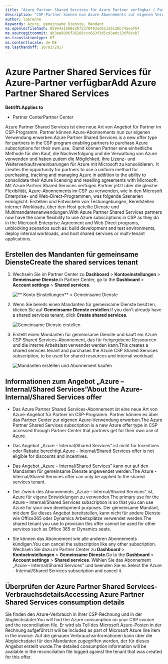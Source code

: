 ```yaml
---
title: "Azure Partner Shared Services für Azure Partner verfügbar | Partner Center"
description: "CSP-Partner können nun Azure-Abonnements zur eigenen Verwendung erwerben."
author: labrenne
Keywords: Azure, gemeinsame Dienste, Mandant
ms.openlocfilehash: 859e4a1b08e26f2370493ad611a6126b74aeaf64
ms.sourcegitcommit: ab3ee8096f36206ccc663f3d5cd3adc336f86cb7
ms.translationtype: HT
ms.contentlocale: de-DE
ms.lasthandoff: 10/03/2017
---
```

# <a name="add-azure-partner-shared-services"></a><span data-ttu-id="7c890-104">Azure Partner Shared Services für Azure-Partner verfügbar</span><span class="sxs-lookup"><span data-stu-id="7c890-104">Add Azure Partner Shared Services</span></span>

**<span data-ttu-id="7c890-105">Betrifft:</span><span class="sxs-lookup"><span data-stu-id="7c890-105">Applies to</span></span>**

-  <span data-ttu-id="7c890-106">Partner Center</span><span class="sxs-lookup"><span data-stu-id="7c890-106">Partner Center</span></span>

<span data-ttu-id="7c890-107">Azure Partner Shared Services ist eine neue Art von Angebot für Partner im CSP-Programm. Partner können Azure-Abonnements nun zur eigenen Verwendung erwerben.</span><span class="sxs-lookup"><span data-stu-id="7c890-107">Azure Partner Shared Services is a new offer type for partners in the CSP program enabling partners to purchase Azure subscriptions for their own use.</span></span><span data-ttu-id="7c890-108">  Damit können Partner eine einheitliche Methode für den Kauf, die Nachverfolgung und die Verwaltung von Azure verwenden und haben zudem die Möglichkeit, ihre Lizenz- und Weiterverkaufsvereinbarungen für Azure mit Microsoft zu konsolidieren.</span><span class="sxs-lookup"><span data-stu-id="7c890-108">  It creates the opportunity for partners to use a uniform method for purchasing, tracking and managing Azure in addition to the ability to consolidate their Azure licensing and reselling agreements with Microsoft.</span></span> <span data-ttu-id="7c890-109">Mit Azure Partner Shared Services verfügen Partner jetzt über die gleiche Flexibilität, Azure-Abonnements im CSP zu verwenden, wie in den Microsoft Enterprise- und Web-Direct-Programmen, was folgende Szenarien ermöglicht: Erstellen und Entwickeln von Testumgebungen, Bereitstellen interner Workloads, über den Host geteilte Dienste und Multimandantenanwendungen.</span><span class="sxs-lookup"><span data-stu-id="7c890-109">With Azure Partner Shared Services partners now have the same flexibility to use Azure subscriptions in CSP as they do in the Microsoft Enterprise Agreement and Web Direct programs, unblocking scenarios such as:  build development and test environments, deploy internal workloads, and host shared services or multi-tenant applications.</span></span>  

## <a name="create-the-shared-services-tenant"></a><span data-ttu-id="7c890-110">Erstellen des Mandanten für gemeinsame Dienste</span><span class="sxs-lookup"><span data-stu-id="7c890-110">Create the shared services tenant</span></span>

1. <span data-ttu-id="7c890-111">Wechseln Sie im Partner Center zu **Dashboard** > **Kontoeinstellungen** > **Gemeinsame Dienste**.</span><span class="sxs-lookup"><span data-stu-id="7c890-111">In Partner Center, go to the **Dashboard** > **Account settings** > **Shared services**.</span></span>

    ![** Konto Einstellungen** > **Gemeinsame Dienste**](images/sharedservices2.png)

2. <span data-ttu-id="7c890-113">Wenn Sie bereits einen Mandanten für gemeinsame Dienste besitzen, klicken Sie auf **Gemeinsame Dienste erstellen**.</span><span class="sxs-lookup"><span data-stu-id="7c890-113">If you don't already have a shared services tenant, click **Create shared services**.</span></span>

    ![Gemeinsame Dienste erstellen](images/sharedservices3.png)

3. <span data-ttu-id="7c890-115">Erstellt einen Mandanten für gemeinsame Dienste und kauft ein Azure CSP Shared Services-Abonnement, das für freigegebene Ressourcen und die interne Arbeitslast verwendet werden kann.</span><span class="sxs-lookup"><span data-stu-id="7c890-115">This creates a shared services tenant and purchases the Azure CSP Shared Services subscription, to be used for shared resources and internal workload.</span></span>

    ![Mandanten erstellen und Abonnement kaufen](images/sharedservices5.png)

## <a name="about-the-azure--internalshared-services-offer"></a><span data-ttu-id="7c890-117">Informationen zum Angebot „Azure – Internal/Shared Services”</span><span class="sxs-lookup"><span data-stu-id="7c890-117">About the Azure- Internal/Shared Services offer</span></span>

- <span data-ttu-id="7c890-118">Das Azure Partner Shared Services-Abonnement ist eine neue Art von Azure-Angebot für Partner im CSP-Programm. Partner können es über das Partner Center zur eigenen Azure-Verwendung erwerben.</span><span class="sxs-lookup"><span data-stu-id="7c890-118">The Azure Partner Shared Services subscription is a new Azure offer type in CSP accessed through Partner Center that partners get for their own use of Azure.</span></span> 

- <span data-ttu-id="7c890-119">Das Angebot „Azure – Internal/Shared Services” ist nicht für Incentives oder Rabatte berechtigt.</span><span class="sxs-lookup"><span data-stu-id="7c890-119">Azure – Internal/Shared Services offer is not eligible for discounts and incentives.</span></span>

- <span data-ttu-id="7c890-120">Das Angebot „Azure – Internal/Shared Services” kann nur auf den Mandanten für gemeinsame Dienste angewendet werden.</span><span class="sxs-lookup"><span data-stu-id="7c890-120">The Azure - Internal/Shared Services offer can only be applied to the shared services tenant.</span></span>

- <span data-ttu-id="7c890-121">Der Zweck des Abonnements „Azure – Internal/Shared Services” ist, Azure für eigene Entwicklungen zu verwenden.</span><span class="sxs-lookup"><span data-stu-id="7c890-121">The primary use for the Azure – Internal/Shared Services subscription is so that you can use Azure for your own development purposes.</span></span> <span data-ttu-id="7c890-122">Der gemeinsame Mandant, mit dem Sie dieses Angebot bereitstellen, kann nicht für andere Dienste wie Office365 oder Dynamics Arbeitsplätze verwendet werden.</span><span class="sxs-lookup"><span data-stu-id="7c890-122">The shared tenant you use to provision this offer cannot be used for other services such as Office 365 or Dynamics seats.</span></span> 

- <span data-ttu-id="7c890-123">Sie können das Abonnement wie alle anderen Abonnements kündigen.</span><span class="sxs-lookup"><span data-stu-id="7c890-123">You can cancel the subscription like any other subscription.</span></span> <span data-ttu-id="7c890-124">Wechseln Sie dazu im Partner Center zu **Dashboard** > **Kontoeinstellungen** > **Gemeinsame Dienste**.</span><span class="sxs-lookup"><span data-stu-id="7c890-124">Go to the **Dashboard** > **Account settings** > **Shared services**.</span></span> <span data-ttu-id="7c890-125">Wählen Sie das Abonnement „Azure – Internal/Shared Services” und beenden Sie es.</span><span class="sxs-lookup"><span data-stu-id="7c890-125">Select the Azure - Internal/Shared Services subscription and cancel it.</span></span>

## <a name="accessing-azure-partner-shared-services-consumption-details"></a><span data-ttu-id="7c890-126">Überprüfen der Azure Partner Shared Services-Verbrauchsdetails</span><span class="sxs-lookup"><span data-stu-id="7c890-126">Accessing Azure Partner Shared Services consumption details</span></span>

<span data-ttu-id="7c890-127">Sie finden den Azure-Verbrauch in Ihrer CSP-Rechnung und in der Abgleichsdatei.</span><span class="sxs-lookup"><span data-stu-id="7c890-127">You will find the Azure consumption on your CSP invoice and the reconciliation file.</span></span> <span data-ttu-id="7c890-128">Er wird als Teil des Microsoft Azure-Posten in der Rechnung aufgeführt.</span><span class="sxs-lookup"><span data-stu-id="7c890-128">It will be included as part of Microsoft Azure line item in the invoice.</span></span> <span data-ttu-id="7c890-129">Auf die genauen Verbrauchsinformationen kann über die Abgleichsdatei für den Mandanten zugegriffen werden, der für dieses Angebot erstellt wurde.</span><span class="sxs-lookup"><span data-stu-id="7c890-129">The detailed consumption information will be available in the reconciliation file logged against the tenant that was created for this offer.</span></span> 

 




